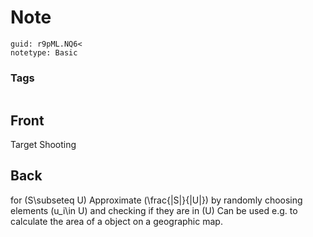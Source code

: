 # Note
```
guid: r9pML.NQ6<
notetype: Basic
```

### Tags
```
```

## Front
Target Shooting

## Back
for \(S\subseteq U\) Approximate \(\frac{|S|}{|U|}\) by randomly choosing elements \(u_i\in U\) and checking if they are in \(U\)
Can be used e.g. to calculate the area of a object on a geographic map.
